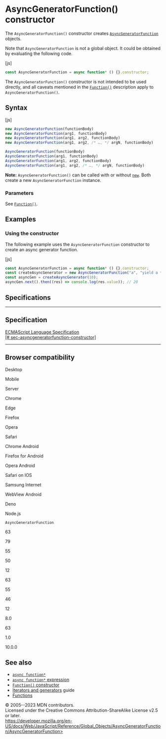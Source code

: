 AsyncGeneratorFunction() constructor
====================================


The `AsyncGeneratorFunction()` constructor creates
[`AsyncGeneratorFunction`](../asyncgeneratorfunction) objects.

Note that `AsyncGeneratorFunction` is not a global object. It could be
obtained by evaluating the following code.



[js]


```js
const AsyncGeneratorFunction = async function* () {}.constructor;
```


The `AsyncGeneratorFunction()` constructor is not intended to be used
directly, and all caveats mentioned in the
[`Function()`](../function/function) description apply to
`AsyncGeneratorFunction()`.



Syntax
------




[js]


```js
new AsyncGeneratorFunction(functionBody)
new AsyncGeneratorFunction(arg1, functionBody)
new AsyncGeneratorFunction(arg1, arg2, functionBody)
new AsyncGeneratorFunction(arg1, arg2, /* …, */ argN, functionBody)

AsyncGeneratorFunction(functionBody)
AsyncGeneratorFunction(arg1, functionBody)
AsyncGeneratorFunction(arg1, arg2, functionBody)
AsyncGeneratorFunction(arg1, arg2, /* …, */ argN, functionBody)
```


 
**Note:** `AsyncGeneratorFunction()` can be called with or without
[`new`](../../operators/new). Both create a new `AsyncGeneratorFunction`
instance.





### Parameters


See [`Function()`](../function/function).




Examples
--------



### Using the constructor 


The following example uses the `AsyncGeneratorFunction` constructor to
create an async generator function.



[js]


```js
const AsyncGeneratorFunction = async function* () {}.constructor;
const createAsyncGenerator = new AsyncGeneratorFunction("a", "yield a * 2");
const asyncGen = createAsyncGenerator(10);
asyncGen.next().then((res) => console.log(res.value)); // 20
```




Specifications
--------------


  -------------------------------------------------------------------------------------------------------------------------------------------------------------
  Specification
  -------------------------------------------------------------------------------------------------------------------------------------------------------------
  [ECMAScript Language Specification\
  [\#
  sec-asyncgeneratorfunction-constructor]](https://tc39.es/ecma262/multipage/control-abstraction-objects.html#sec-asyncgeneratorfunction-constructor)

  -------------------------------------------------------------------------------------------------------------------------------------------------------------


Browser compatibility 
---------------------




Desktop

Mobile

Server

Chrome

Edge

Firefox

Opera

Safari

Chrome Android

Firefox for Android

Opera Android

Safari on IOS

Samsung Internet

WebView Android

Deno

Node.js

`AsyncGeneratorFunction`

63

79

55

50

12

63

55

46

12

8.0

63

1.0

10.0.0


See also 
--------


-   [`async function*`](../../statements/async_function*)
-   [`async function*` expression](../../operators/async_function*)
-   [`Function()` constructor](../function/function)
-   [Iterators and
    generators](https://developer.mozilla.org/en-US/docs/Web/JavaScript/Guide/Iterators_and_generators)
    guide
-   [Functions](../../functions)




© 2005--2023 MDN contributors.\
Licensed under the Creative Commons Attribution-ShareAlike License v2.5
or later.\
https://developer.mozilla.org/en-US/docs/Web/JavaScript/Reference/Global_Objects/AsyncGeneratorFunction/AsyncGeneratorFunction>


